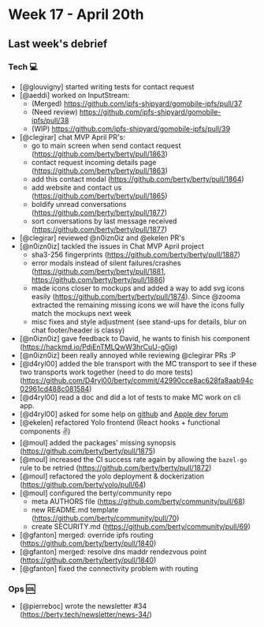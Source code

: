 # Week 17 - April 20th

## Last week's debrief

### Tech :computer:

* [@glouvigny] started writing tests for contact request
* [@aeddi] worked on InputStream:
  * (Merged) https://github.com/ipfs-shipyard/gomobile-ipfs/pull/37
  * (Need review) https://github.com/ipfs-shipyard/gomobile-ipfs/pull/38
  * (WIP) https://github.com/ipfs-shipyard/gomobile-ipfs/pull/39
* [@clegirar] chat MVP April PR's:
    * go to main screen when send contact request (https://github.com/berty/berty/pull/1863)
    * contact request incoming details page (https://github.com/berty/berty/pull/1863)
    * add this contact modal (https://github.com/berty/berty/pull/1864)
    * add website and contact us (https://github.com/berty/berty/pull/1865)
    * boldify unread conversations (https://github.com/berty/berty/pull/1877)
    * sort conversations by last message received (https://github.com/berty/berty/pull/1877)
* [@clegirar] reviewed @n0izn0iz and @ekelen PR's
* [@n0izn0iz] tackled the issues in Chat MVP April project
  * sha3-256 fingerprints (https://github.com/berty/berty/pull/1887)
  * error modals instead of silent failures/crashes (https://github.com/berty/berty/pull/1881, https://github.com/berty/berty/pull/1886)
  * made icons closer to mockups and added a way to add svg icons easily (https://github.com/berty/berty/pull/1874). Since @zooma extracted the remaining missing icons we will have the icons fully match the mockups next week
  * misc fixes and style adjustment (see stand-ups for details, blur on chat footer/header is classy)
* [@n0izn0iz] gave feedback to David, he wants to finish his component (https://hackmd.io/PdjEnTMLQwW3hrCuU-g0ig)
* [@n0izn0iz] been really annoyed while reviewing @clegirar PRs :P
* [@d4ryl00] added the ble transport with the MC transport to see if these two transports work together (need to do more tests) (https://github.com/D4ryl00/berty/commit/42990cce8ac628fa8aab94c02961cd488c081584)
* [@d4ryl00] read a doc and did a lot of tests to make MC work on cli app.
* [@d4ryl00] asked for some help on [github](https://github.com/berty/berty/issues/1885) and [Apple dev forum](https://forums.developer.apple.com/message/415455)
* [@ekelen] refactored Yolo frontend (React hooks + functional components ✌️)
* [@moul] added the packages' missing synopsis (https://github.com/berty/berty/pull/1875)
* [@moul] increased the CI success rate again by allowing the `bazel-go` rule to be retried (https://github.com/berty/berty/pull/1872)
* [@moul] refactored the yolo deployment & dockerization (https://github.com/berty/yolo/pull/64)
* [@moul] configured the berty/community repo
    * meta AUTHORS file (https://github.com/berty/community/pull/68)
    * new README.md template (https://github.com/berty/community/pull/70)
    * create SECURITY.md (https://github.com/berty/community/pull/69)
* [@gfanton] merged: override ipfs routing (https://github.com/berty/berty/pull/1840)
* [@gfanton] merged: resolve dns maddr rendezvous point (https://github.com/berty/berty/pull/1840) 
* [@gfanton] fixed the connectivity problem with routing

### Ops :cool:

* [@pierreboc] wrote the newsletter #34 (https://berty.tech/newsletter/news-34/)
